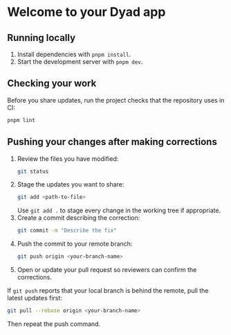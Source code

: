 # Welcome to your Dyad app

## Running locally

1. Install dependencies with `pnpm install`.
2. Start the development server with `pnpm dev`.

## Checking your work

Before you share updates, run the project checks that the repository uses in CI:

```bash
pnpm lint
```

## Pushing your changes after making corrections

1. Review the files you have modified:
   ```bash
   git status
   ```
2. Stage the updates you want to share:
   ```bash
   git add <path-to-file>
   ```
   Use `git add .` to stage every change in the working tree if appropriate.
3. Create a commit describing the correction:
   ```bash
   git commit -m "Describe the fix"
   ```
4. Push the commit to your remote branch:
   ```bash
   git push origin <your-branch-name>
   ```
5. Open or update your pull request so reviewers can confirm the corrections.

If `git push` reports that your local branch is behind the remote, pull the latest updates first:

```bash
git pull --rebase origin <your-branch-name>
```

Then repeat the push command.
